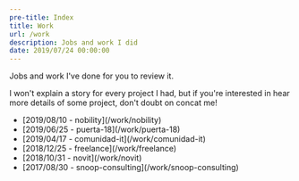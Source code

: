 ```yaml
---
pre-title: Index
title: Work
url: /work
description: Jobs and work I did
date: 2019/07/24 00:00:00
---
```


Jobs and work I've done for you to review it.

I won't explain a story for every project I had, but if you're interested in hear more details of some project, don't doubt on concat me!

<nav id="file">
	<ul>
		<li>[<span class="mobile-hide">2019/08/10 - </span>nobility](/work/nobility)</li>
		<li>[<span class="mobile-hide">2019/06/25 - </span>puerta-18](/work/puerta-18)</li>
		<li>[<span class="mobile-hide">2019/04/17 - </span>comunidad-it](/work/comunidad-it)</li>
		<li>[<span class="mobile-hide">2018/12/25 - </span>freelance](/work/freelance)</li>
		<li>[<span class="mobile-hide">2018/10/31 - </span>novit](/work/novit)</li>
		<li>[<span class="mobile-hide">2017/08/30 - </span>snoop-consulting](/work/snoop-consulting)</li>
	</ul>
</nav>
<nav id="dir">
	<ul>
	</ul>
</nav>
